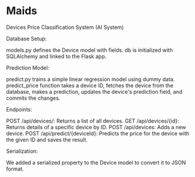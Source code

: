 # Maids
 Devices Price Classification System (AI System)
 
Database Setup:

models.py defines the Device model with fields.
db is initialized with SQLAlchemy and linked to the Flask app.

Prediction Model:

predict.py trains a simple linear regression model using dummy data.
predict_price function takes a device ID, fetches the device from the database, makes a prediction, updates the device's prediction field, and commits the changes.

Endpoints:

POST /api/devices/: Returns a list of all devices.
GET /api/devices/{id}: Returns details of a specific device by ID.
POST /api/devices: Adds a new device.
POST /api/predict/{deviceId}: Predicts the price for the device with the given ID and saves the result.

Serialization:

We added a serialized property to the Device model to convert it to JSON format.

